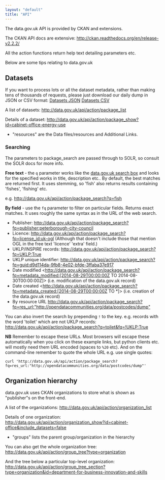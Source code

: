 ```yaml
---
layout: "default"
title: "API"
---
```


The data.gov.uk API is provided by CKAN and extensions.

The CKAN API docs are extensive: <http://ckan.readthedocs.org/en/release-v2.2.2/>

All the action functions return help text detailing parameters etc.

Below are some tips relating to data.gov.uk

## Datasets

If you want to process lots or all the dataset metadata, rather than making tens of thousands of requests, please just download our daily dump in JSON or CSV format: [Datasets JSON](http://data.gov.uk/dataset/data_gov_uk-datasets/resource/ddf2aaf3-1f95-4d97-b8c6-bdbae2e9e7b4) [Datasets CSV](http://data.gov.uk/dataset/data_gov_uk-datasets/resource/e6ce8f79-f026-4b30-b050-b3245663e438)

A list of datasets: <http://data.gov.uk/api/action/package_list>

Details of a dataset: <http://data.gov.uk/api/action/package_show?id=cabinet-office-energy-use>

 * "resources" are the Data files/resources and Additional Links.

### Searching

The parameters to package_search are passed through to SOLR, so consult the SOLR docs for more info.

**Free text** - the `q` parameter works like the [data.gov.uk search box](http://data.gov.uk/data/search) and looks for the specified works in title, description etc.. By default, the best matches are returned first. It uses stemming, so 'fish' also returns results containing 'fishes', 'fishing' etc.

e.g. <http://data.gov.uk/api/action/package_search?q=fish>

**By field** - use the `fq` parameter to filter on particular fields. Returns exact matches. It uses roughly the same syntax as in the URL of the web search.

* Publisher: <http://data.gov.uk/api/action/package_search?fq=publisher:peterborough-city-council>
* Licence: <http://data.gov.uk/api/action/package_search?fq=license_id:uk-ogl> (Although that doesn't include those that mention OGL in the free text 'licence' 'extra' field.)
* UKLP/INSPIRE records: <http://data.gov.uk/api/action/package_search?fq=UKLP:True>
* UKLP unique identifier: <http://data.gov.uk/api/action/package_search?fq=guid:d9d114da-9fb8-4e02-bfde-3ffaba37e917>
* Date modified <http://data.gov.uk/api/action/package_search?fq=metadata_modified:[2014-08-29T00:00:00Z TO 2014-08-30T00:00:00Z]> (i.e. modification of the data.gov.uk record)
* Date created <http://data.gov.uk/api/action/package_search?fq=metadata_created:[2014-08-29T00:00:00Z TO *]> (i.e. creation of the data.gov.uk record)
* By resource URL <http://data.gov.uk/api/action/package_search?fq=res_url:"http://opendatacommunities.org/data/postcodes/dump">

You can also invert the search by prepending `!` to the key. e.g. records with the word 'toilet' which are not UKLP records: <http://data.gov.uk/api/action/package_search?q=toilet&fq=!UKLP:True>

**NB** Remember to escape these URLs. Most browsers will escape these automatically when you click on these example links, but python clients etc. will mostly need them URL encoded (spaces to `%20` etc). And on the command-line remember to quote the whole URL e.g. use single quotes:

    curl 'http://data.gov.uk/api/action/package_search?fq=res_url:"http://opendatacommunities.org/data/postcodes/dump"'


## Organization hierarchy

data.gov.uk uses CKAN organizations to store what is shown as "publisher"s on the front-end.

A list of the organizations: <http://data.gov.uk/api/action/organization_list>

Details of one organization: <http://data.gov.uk/api/action/organization_show?id=cabinet-office&include_datasets=false>

 * "groups" lists the parent group/organization in the hierarchy

You can also get the whole organization tree: <http://data.gov.uk/api/action/group_tree?type=organization>

And the tree below a particular top-level organization: <http://data.gov.uk/api/action/group_tree_section?type=organization&id=department-for-business-innovation-and-skills>
